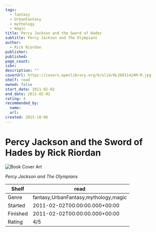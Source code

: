 ```yaml
---
tags:
  - fantasy
  - UrbanFantasy
  - mythology
  - magic
title: Percy Jackson and the Sword of Hades
subtitle: Percy Jackson and The Olympians
author:
  - Rick Riordan
publisher:
published:
page_count:
isbn:
description: ""
coverUrl: https://covers.openlibrary.org/b/olid/OL26811424M-M.jpg
shelf: read
owned: false
start_date: 2011-02-02
end_date: 2011-02-02
rating: 4
recommended_by:
  name:
  url:
created: 2015-10-06
---
```


# Percy Jackson and the Sword of Hades by Rick Riordan

![Book Cover Art](https://covers.openlibrary.org/b/olid/OL26811424M-M.jpg)

_Percy Jackson and The Olympians_

| Shelf | read |
| --- | --- |
| Genre | fantasy,UrbanFantasy,mythology,magic |
| Started | 2011-02-02T00:00:00.000+00:00 |
| Finished | 2011-02-02T00:00:00.000+00:00 |
| Rating | 4/5 |
